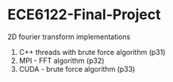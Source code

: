 # ECE6122-Final-Project
2D fourier transform implementations
1. C++ threads with brute force algorithm (p31)
2. MPI - FFT algorithm (p32)
3. CUDA - brute force algorithm (p33)
